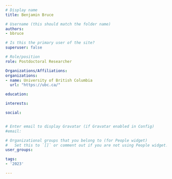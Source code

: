 ```yaml
---
# Display name
title: Benjamin Bruce

# Username (this should match the folder name)
authors:
- bbruce

# Is this the primary user of the site?
superuser: false

# Role/position
role: Postdoctoral Researcher

Organizations/Affiliations:
organizations:
- name: University of British Columbia
  url: "https://ubc.ca/"

education:

interests:

social:


# Enter email to display Gravatar (if Gravatar enabled in Config)
#email:

# Organizational groups that you belong to (for People widget)
#   Set this to `[]` or comment out if you are not using People widget.
user_groups:

tags:
- '2023'

---
```


